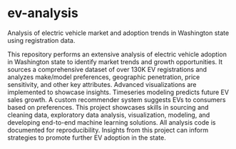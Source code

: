 # ev-analysis
Analysis of electric vehicle market and adoption trends in Washington state using registration data.

This repository performs an extensive analysis of electric vehicle adoption in Washington state to identify market trends and growth opportunities. It sources a comprehensive dataset of over 130K EV registrations and analyzes make/model preferences, geographic penetration, price sensitivity, and other key attributes. Advanced visualizations are implemented to showcase insights. Timeseries modeling predicts future EV sales growth. A custom recommender system suggests EVs to consumers based on preferences. This project showcases skills in sourcing and cleaning data, exploratory data analysis, visualization, modeling, and developing end-to-end machine learning solutions. All analysis code is documented for reproducibility. Insights from this project can inform strategies to promote further EV adoption in the state.
